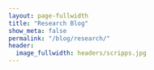 ```yaml
---
layout: page-fullwidth
title: "Research Blog"
show_meta: false
permalink: "/blog/research/"
header:
  image_fullwidth: headers/scripps.jpg
---
```

